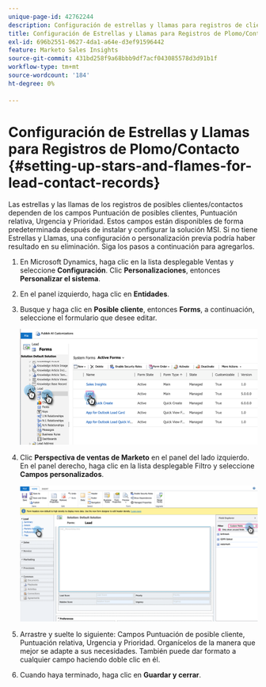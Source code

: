 ```yaml
---
unique-page-id: 42762244
description: Configuración de estrellas y llamas para registros de clientes potenciales/contactos - Documentos de Marketo - Documentación del producto
title: Configuración de Estrellas y Llamas para Registros de Plomo/Contacto
exl-id: 696b2551-0627-4da1-a64e-d3ef91596442
feature: Marketo Sales Insights
source-git-commit: 431bd258f9a68bbb9df7acf043085578d3d91b1f
workflow-type: tm+mt
source-wordcount: '184'
ht-degree: 0%

---
```


# Configuración de Estrellas y Llamas para Registros de Plomo/Contacto {#setting-up-stars-and-flames-for-lead-contact-records}

Las estrellas y las llamas de los registros de posibles clientes/contactos dependen de los campos Puntuación de posibles clientes, Puntuación relativa, Urgencia y Prioridad. Estos campos están disponibles de forma predeterminada después de instalar y configurar la solución MSI. Si no tiene Estrellas y Llamas, una configuración o personalización previa podría haber resultado en su eliminación. Siga los pasos a continuación para agregarlos.

1. En Microsoft Dynamics, haga clic en la lista desplegable Ventas y seleccione **Configuración**. Clic **Personalizaciones**, entonces **Personalizar el sistema**.

1. En el panel izquierdo, haga clic en **Entidades**.

1. Busque y haga clic en **Posible cliente**, entonces **Forms**, a continuación, seleccione el formulario que desee editar.

   ![](assets/setting-up-stars-and-flames-for-lead-contact-records-1.png)

1. Clic **Perspectiva de ventas de Marketo** en el panel del lado izquierdo. En el panel derecho, haga clic en la lista desplegable Filtro y seleccione **Campos personalizados**.

   ![](assets/setting-up-stars-and-flames-for-lead-contact-records-2.png)

1. Arrastre y suelte lo siguiente: Campos Puntuación de posible cliente, Puntuación relativa, Urgencia y Prioridad. Organícelos de la manera que mejor se adapte a sus necesidades. También puede dar formato a cualquier campo haciendo doble clic en él.

1. Cuando haya terminado, haga clic en **Guardar y cerrar**.

